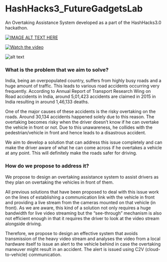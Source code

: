 # HashHacks3_FutureGadgetsLab
An Overtaking Assistance System developed as a part of the HashHacks3.0 hackathon. 

[![IMAGE ALT TEXT HERE](https://img.youtube.com/vi/pbTPrBaxpX0/0.jpg)](https://www.youtube.com/watch?v=pbTPrBaxpX0)

[![Watch the video](https://raw.github.com/ishanijanveja/HashHacks3_FutureGadgetsLab/master/ressources/WebMole_Youtube_Video.png)](https://www.youtube.com/watch?v=pbTPrBaxpX0&feature=youtu.be)


![alt text](https://raw.githubusercontent.com/ishanijanveja/hashHacks3_FutureGadgetsLab/master/flow.png)

### What is the problem that we aim to solve?

India, being an overpopulated country, suffers from highly busy roads and a huge amount of traffic. This leads to various road accidents occurring very frequently. According to Annual Report of Transport Research Wing on Road accidents in India, around 5,01,423 accidents are claimed in 2015 in India resulting in around 1,46,133 deaths. 

One of the major causes of these accidents is the risky overtaking on the roads. Around 30,134 accidents happened solely due to this reason. The overtaking becomes risky when the driver doesn’t know if he can overtake the vehicle in front or not. Due to this unawareness, he collides with the pedestrian/vehicle in front and hence leads to a disastrous accident. 

We aim to develop a solution that can address this issue completely and can make the driver aware of what he can come across if he overtakes a vehicle at any point. This will definitely make the roads safer for driving.

### How do we propose to address it? 

We propose to design an overtaking assistance system to assist drivers as they plan on overtaking the vehicles in front of them. 

All previous solutions that have been proposed to deal with this issue work on the lines of establishing a communication link with the vehicle in front and providing a live stream from the cameras mounted on that vehicle (in front). As we are aware, this kind of a solution not only requires a huge bandwidth for live video streaming but the “see-through” mechanism is also not efficient enough in that it requires the driver to look at the video stream alongside driving. 

Therefore, we propose to design an effective system that avoids transmission of the heavy video stream and analyses the video from a local hardware itself to issue an alert to the vehicle behind in case the overtaking maneuver might result in an accident. The alert is issued using C2V (cloud-to-vehicle) communication.
